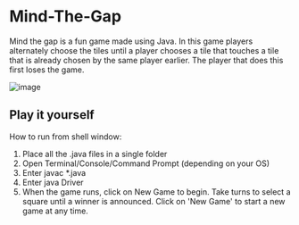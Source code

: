 # Mind-The-Gap

Mind the gap is a fun game made using Java. In this game players alternately choose the tiles until a player chooses a tile that touches a tile that is already chosen by the same player earlier. The player that does this first loses the game.

![image](https://user-images.githubusercontent.com/113264267/190831468-37917471-dfab-41ed-a303-b49531fde5fc.png)


## Play it yourself

How to run from shell window:
1) Place all the .java files in a single folder
2) Open Terminal/Console/Command Prompt (depending on your OS)
3) Enter javac *.java
4) Enter java Driver 
5) When the game runs, click on New Game to begin.  Take turns to select a square until a winner is announced.  Click on 'New Game' to start a new game at any time.
